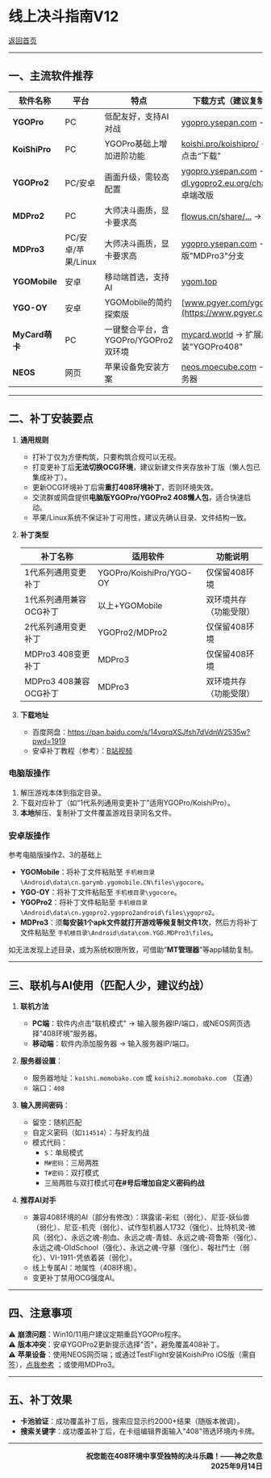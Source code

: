 # 线上决斗指南V12

[返回首页](../../index.html)  

---

## 一、主流软件推荐

| 软件名称       | 平台   | 特点                                                                 | 下载方式（建议复制到浏览器打开）                                                                       |
|----------------|--------|----------------------------------------------------------------------|------------------------------------------------------------------------------------------|
| **YGOPro**     | PC     | 低配友好，支持AI对战                                                 | [ygopro.ysepan.com](http://ygopro.ysepan.com/) → PC版完整包                              |
| **KoiShiPro**  | PC     | YGOPro基础上增加进阶功能                                                 | [koishi.pro/koishipro/](https://koishi.pro/koishipro/) → 页面上方或下方点击“下载”                              |
| **YGOPro2**    | PC/安卓 | 画面升级，需较高配置                                                 | [ygopro.ysepan.com](http://ygopro.ysepan.com/) → PC版完整包<br>[dl.ygopro2.eu.org/changelog.html](https://dl.ygopro2.eu.org/changelog.html) → 安卓端改版                              |
| **MDPro2**     | PC     | 大师决斗画质，显卡要求高                                                 | [flowus.cn/share/...](https://flowus.cn/share/8e562d75-7014-424e-bbcd-72e344a724fe) → 介绍页面                                       |
| **MDPro3**     | PC/安卓/苹果/Linux | 大师决斗画质，显卡要求高                                             | [ygopro.ysepan.com](http://ygopro.ysepan.com/) → 衍生版"MDPro3"分支                            |
| **YGOMobile**  | 安卓   | 移动端首选，支持AI                                                   | [ygom.top](https://ygom.top/)                                                            |
| **YGO-OY**     | 安卓   | YGOMobile的简约探索版                                                   | [www.pgyer.com/ygomobile_oy](https://www.pgyer.com/ygomobile_oy)                                                            |
| **MyCard萌卡** | PC     | 一键整合平台，含YGOPro/YGOPro2双环境                                 | [mycard.world](https://mycard.world/) → 扩展库安装"YGOPro408"                           |
| **NEOS**       | 网页   | 苹果设备免安装方案                                                   | [neos.moecube.com](https://neos.moecube.com/) → 选择"408环境"服务器                      |

---

## 二、补丁安装要点

1. **通用规则**  
   - 打补丁仅为方便构筑，只要构筑合规可以无视。  
   - 打变更补丁后**无法切换OCG环境**，建议新建文件夹存放补丁版（懒人包已集成补丁）。  
   - 更新OCG环境补丁后需**重打408环境补丁**，否则环境失效。  
   - 交流群或网盘提供**电脑版YGOPro/YGOPro2 408懒人包**，适合快速启动。  
   - 苹果/Linux系统不保证补丁可用性，建议先确认目录、文件结构一致。
   
2. **补丁类型**  
   
   | 补丁名称                      | 适用软件                          | 功能说明                   |
   |-------------------------------|-----------------------------------|----------------------------|
   | 1代系列通用变更补丁            | YGOPro/KoishiPro/YGO-OY          | 仅保留408环境              |
   | 1代系列通用兼容OCG补丁         | 以上+YGOMobile                    | 双环境共存（功能受限）     |
   | 2代系列通用变更补丁            | YGOPro2/MDPro2                   | 仅保留408环境              |
   | MDPro3 408变更补丁            | MDPro3                           | 仅保留408环境              |
   | MDPro3 408兼容OCG补丁         | MDPro3                           | 双环境共存（功能受限）              |
   
3. **下载地址**  
   - 百度网盘：https://pan.baidu.com/s/14vqrqXSJfsh7dVdnW2535w?pwd=1919  
   - 安卓补丁教程（参考）：[B站视频](https://www.bilibili.com/video/BV1KW4y1Y7ym/)  

### **电脑版操作**  

1. 解压游戏本体到指定目录。  
2. 下载对应补丁（如“1代系列通用变更补丁”适用YGOPro/KoishiPro）。  
3. **本地**解压、复制补丁文件覆盖游戏目录同名文件。  

### **安卓版操作**  

参考电脑版操作2、3的基础上

- **YGOMobile**：将补丁文件粘贴至 `手机根目录\Android\data\cn.garymb.ygomobile.CN\files\ygocore`。  
- **YGO-OY**：将补丁文件粘贴至 `手机根目录\ygocore`。
- **YGOPro2**：将补丁文件粘贴至 `手机根目录\Android\data\cn.ygopro2.ygopro2android\files\ygopro2`。  
- **MDPro3**：须**每安装1个apk文件就打开游戏等候复制文件1次**，然后方将补丁文件粘贴至 `手机根目录\Android\data\com.YGO.MDPro3\files`。  

如无法发现上述目录，或为系统权限所致，可借助“**MT管理器**”等app辅助复制。

---

## 三、联机与AI使用（匹配人少，建议约战）

1. **联机方法**  
   - **PC端**：软件内点击"联机模式" → 输入服务器IP/端口，或NEOS网页选择"408环境"服务器。  
   - **移动端**：软件内添加服务器  → 输入服务器IP/端口。  

2. **服务器设置**：
   - 服务器地址：`koishi.momobako.com`  或 `koishi2.momobako.com` （互通）
   - 端口：`408`  

3. **输入房间密码**：  
   - 留空：随机匹配  
   - 自定义密码（如`114514`）：与好友约战  
   - 模式代码：  
     - `S`：单局模式  
     - `M#密码`：三局两胜  
     - `T#密码`：双打模式  
     - 三局两胜与双打模式可**在#号后增加自定义密码约战**

4. **推荐AI对手**  
   - 兼容408环境的AI（部分有修改）：琪露诺-彩虹（弱化）、尼亚-妖仙兽（弱化）、尼亚-机壳（弱化）、试作型机器人1732（强化）、比特机灵-微风（弱化）、永远之魂-削血、永远之魂-青蛙、永远之魂-荷鲁斯（强化）、永远之魂-OldSchool（强化）、永远之魂-守墓（强化）、報社鬥士（弱化）、VI-1911-凭依着装（弱化）。  
   - 线上专属AI：地属性（408环境）。  
   - 变更补丁禁用OCG强度AI。  

---

## 四、注意事项

⚠️ **崩溃问题**：Win10/11用户建议定期重启YGOPro程序。  
⚠️ **版本冲突**：安卓YGOPro2更新提示选择"否"，避免覆盖408补丁。  
⚠️ **苹果设备**：使用NEOS网页端；或通过TestFlight安装KoishiPro iOS版（需自签），[点我参考](https://koishi.pro/koishipro2ios/) ；或使用MDPro3。   

---

## 五、补丁效果

- **卡池验证**：成功覆盖补丁后，搜索应显示约2000+结果（随版本微调）。  
- **搜索关键字**：成功覆盖补丁后，在卡组编辑界面输入"408"筛选环境内卡牌。  

---

<div style="text-align: right;">
    <b>祝您能在408环境中享受独特的决斗乐趣！——神之吹息
    <br>
    2025年9月14日
</div> 